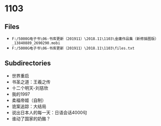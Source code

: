 # 1103

## Files

- `F:/5000G电子书\06-书库更新（201911）\2018.11\1103\金庸作品集（新修插图版）_13840889_2690290.mobi`
- `F:/5000G电子书\06-书库更新（201911）\2018.11\1103\files.txt`

## Subdirectories

- 世界重启
- 书圣之道：王羲之传
- 十二个明天-刘慈欣
- 我的1997
- 柔福帝姬（自制）
- 诡案追踪：大结局
- 说出日本人的每一天：日语会话4000句
- 谁动了国家的奶酪？
